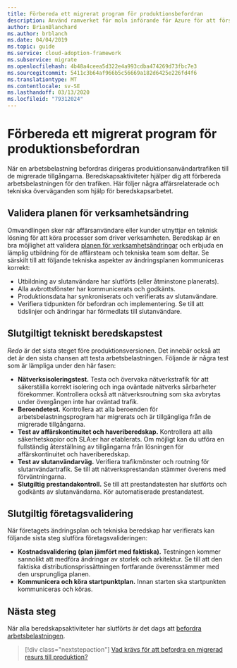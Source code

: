 ```yaml
---
title: Förbereda ett migrerat program för produktionsbefordran
description: Använd ramverket för moln införande för Azure för att förstå validering som är engagerade i att förbereda ett migrerat program för produktions befordran.
author: BrianBlanchard
ms.author: brblanch
ms.date: 04/04/2019
ms.topic: guide
ms.service: cloud-adoption-framework
ms.subservice: migrate
ms.openlocfilehash: 4b48a4ceea5d322e4a993cdba474269d73fbc7e3
ms.sourcegitcommit: 5411c3b64af966b5c56669a182d6425e226fd4f6
ms.translationtype: MT
ms.contentlocale: sv-SE
ms.lasthandoff: 03/13/2020
ms.locfileid: "79312024"
---
```

# <a name="prepare-a-migrated-application-for-production-promotion"></a>Förbereda ett migrerat program för produktionsbefordran

När en arbetsbelastning befordras dirigeras produktionsanvändartrafiken till de migrerade tillgångarna. Beredskapsaktiviteter hjälper dig att förbereda arbetsbelastningen för den trafiken. Här följer några affärsrelaterade och tekniska överväganden som hjälp för beredskapsarbetet.

## <a name="validate-the-business-change-plan"></a>Validera planen för verksamhetsändring

Omvandlingen sker när affärsanvändare eller kunder utnyttjar en teknisk lösning för att köra processer som driver verksamheten. Beredskap är en bra möjlighet att validera [planen för verksamhetsändringar](./business-change-plan.md) och erbjuda en lämplig utbildning för de affärsteam och tekniska team som deltar. Se särskilt till att följande tekniska aspekter av ändringsplanen kommuniceras korrekt:

- Utbildning av slutanvändare har slutförts (eller åtminstone planerats).
- Alla avbrottsfönster har kommunicerats och godkänts.
- Produktionsdata har synkroniserats och verifierats av slutanvändare.
- Verifiera tidpunkten för befordran och implementering. Se till att tidslinjer och ändringar har förmedlats till slutanvändare.

## <a name="final-technical-readiness-tests"></a>Slutgiltigt tekniskt beredskapstest

*Redo* är det sista steget före produktionsversionen. Det innebär också att det är den sista chansen att testa arbetsbelastningen. Följande är några test som är lämpliga under den här fasen:

- **Nätverksisoleringstest.** Testa och övervaka nätverkstrafik för att säkerställa korrekt isolering och inga oväntade nätverks sårbarheter förekommer. Kontrollera också att nätverksroutning som ska avbrytas under övergången inte har oväntad trafik.
- **Beroendetest.** Kontrollera att alla beroenden för arbetsbelastningsprogram har migrerats och är tillgängliga från de migrerade tillgångarna.
- **Test av affärskontinuitet och haveriberedskap.** Kontrollera att alla säkerhetskopior och SLA:er har etablerats. Om möjligt kan du utföra en fullständig återställning av tillgångarna från lösningen för affärskontinuitet och haveriberedskap.
- **Test av slutanvändarväg.** Verifiera trafikmönster och routning för slutanvändartrafik. Se till att nätverksprestandan stämmer överens med förväntningarna.
- **Slutgiltig prestandakontroll.** Se till att prestandatesten har slutförts och godkänts av slutanvändarna. Kör automatiserade prestandatest.

## <a name="final-business-validation"></a>Slutgiltig företagsvalidering

När företagets ändringsplan och tekniska beredskap har verifierats kan följande sista steg slutföra företagsvalideringen:

- **Kostnadsvalidering (plan jämfört med faktiska).** Testningen kommer sannolikt att medföra ändringar av storlek och arkitektur. Se till att den faktiska distributionsprissättningen fortfarande överensstämmer med den ursprungliga planen.
- **Kommunicera och köra startpunktplan.** Innan starten ska startpunkten kommuniceras och köras.

## <a name="next-steps"></a>Nästa steg

När alla beredskapsaktiviteter har slutförts är det dags att [befordra arbetsbelastningen](./promote.md).

> [!div class="nextstepaction"]
> [Vad krävs för att befordra en migrerad resurs till produktion?](./promote.md)
